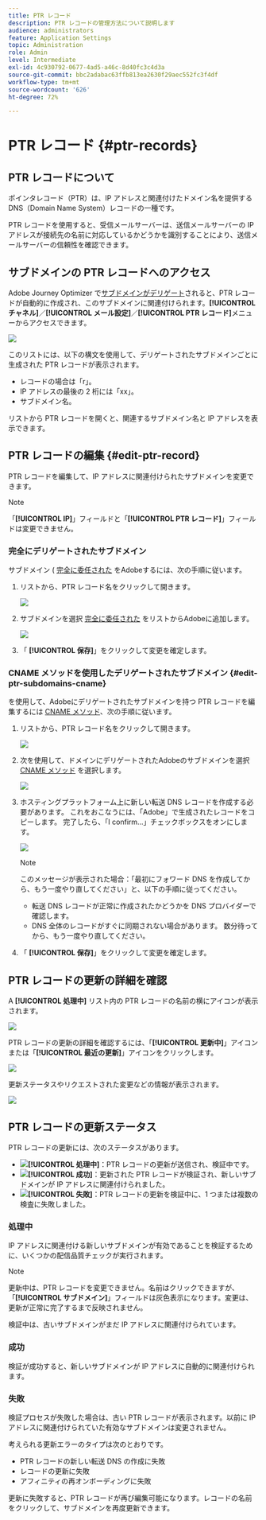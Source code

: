 ```yaml
---
title: PTR レコード
description: PTR レコードの管理方法について説明します
audience: administrators
feature: Application Settings
topic: Administration
role: Admin
level: Intermediate
exl-id: 4c930792-0677-4ad5-a46c-8d40fc3c4d3a
source-git-commit: bbc2adabac63ffb813ea2630f29aec552fc3f4df
workflow-type: tm+mt
source-wordcount: '626'
ht-degree: 72%

---
```


# PTR レコード {#ptr-records}

## PTR レコードについて

ポインタレコード（PTR）は、IP アドレスと関連付けたドメイン名を提供する DNS（Domain Name System）レコードの一種です。

PTR レコードを使用すると、受信メールサーバーは、送信メールサーバーの IP アドレスが接続先の名前に対応しているかどうかを識別することにより、送信メールサーバーの信頼性を確認できます。

## サブドメインの PTR レコードへのアクセス

Adobe Journey Optimizer で[サブドメインがデリゲート](delegate-subdomain.md)されると、PTR レコードが自動的に作成され、このサブドメインに関連付けられます。**[!UICONTROL チャネル]**／**[!UICONTROL メール設定]**／**[!UICONTROL PTR レコード]**&#x200B;メニューからアクセスできます。

![](../assets/ptr-records.png)

このリストには、以下の構文を使用して、デリゲートされたサブドメインごとに生成された PTR レコードが表示されます。

* レコードの場合は「r」。
* IP アドレスの最後の 2 桁には「xx」。
* サブドメイン名。

リストから PTR レコードを開くと、関連するサブドメイン名と IP アドレスを表示できます。

## PTR レコードの編集 {#edit-ptr-record}

PTR レコードを編集して、IP アドレスに関連付けられたサブドメインを変更できます。

>[!NOTE]
>
>「**[!UICONTROL IP]**」フィールドと「**[!UICONTROL PTR レコード]**」フィールドは変更できません。

### 完全にデリゲートされたサブドメイン

サブドメイン ( [完全に委任された](delegate-subdomain.md#full-subdomain-delegation) をAdobeするには、次の手順に従います。

1. リストから、PTR レコード名をクリックして開きます。

   ![](../assets/ptr-record-select.png)

1. サブドメインを選択 [完全に委任された](delegate-subdomain.md#full-subdomain-delegation) をリストからAdobeに追加します。

   ![](../assets/ptr-record-subdomain.png)

1. 「 **[!UICONTROL 保存]**」をクリックして変更を確定します。

### CNAME メソッドを使用したデリゲートされたサブドメイン {#edit-ptr-subdomains-cname}

を使用して、Adobeにデリゲートされたサブドメインを持つ PTR レコードを編集するには [CNAME メソッド](delegate-subdomain.md#cname-subdomain-delegation)、次の手順に従います。

1. リストから、PTR レコード名をクリックして開きます。

   ![](../assets/ptr-record-select-cname.png)

1. 次を使用して、ドメインにデリゲートされたAdobeのサブドメインを選択 [CNAME メソッド](delegate-subdomain.md#cname-subdomain-delegation) を選択します。

   ![](../assets/ptr-record-subdomain-cname.png)

1. ホスティングプラットフォーム上に新しい転送 DNS レコードを作成する必要があります。 これをおこなうには、「Adobe」で生成されたレコードをコピーします。 完了したら、「I confirm...」チェックボックスをオンにします。

   ![](../assets/ptr-record-subdomain-confirm.png)

   >[!NOTE]
   >
   >このメッセージが表示された場合：「最初にフォワード DNS を作成してから、もう一度やり直してください」と、以下の手順に従ってください。
   >   * 転送 DNS レコードが正常に作成されたかどうかを DNS プロバイダーで確認します。
   >   * DNS 全体のレコードがすぐに同期されない場合があります。 数分待ってから、もう一度やり直してください。


1. 「 **[!UICONTROL 保存]**」をクリックして変更を確定します。

## PTR レコードの更新の詳細を確認

A **[!UICONTROL 処理中]** リスト内の PTR レコードの名前の横にアイコンが表示されます。

![](../assets/ptr-record-updating.png)

PTR レコードの更新の詳細を確認するには、「**[!UICONTROL 更新中]**」アイコンまたは「**[!UICONTROL 最近の更新]**」アイコンをクリックします。

![](../assets/ptr-record-recent-update.png)

更新ステータスやリクエストされた変更などの情報が表示されます。

![](../assets/ptr-record-updates.png)

## PTR レコードの更新ステータス

PTR レコードの更新には、次のステータスがあります。

* ![](../assets/do-not-localize/ptr-record-processing.png)**[!UICONTROL 処理中]**：PTR レコードの更新が送信され、検証中です。
* ![](../assets/do-not-localize/ptr-record-success.png)**[!UICONTROL 成功]**：更新された PTR レコードが検証され、新しいサブドメインが IP アドレスに関連付けられました。
* ![](../assets/do-not-localize/ptr-record-failed.png)**[!UICONTROL 失敗]**：PTR レコードの更新を検証中に、1 つまたは複数の検査に失敗しました。

### 処理中

IP アドレスに関連付ける新しいサブドメインが有効であることを検証するために、いくつかの配信品質チェックが実行されます。 <!--The processing time is around **48h-72h**, and can take up to **7-10 days**. Learn more on the checks performed during the validation cycle in [this section](#create-message-preset).-->

>[!NOTE]
>
>更新中は、PTR レコードを変更できません。名前はクリックできますが、「**[!UICONTROL サブドメイン]**」フィールドは灰色表示になります。変更は、更新が正常に完了するまで反映されません。

検証中は、古いサブドメインがまだ IP アドレスに関連付けられています。

### 成功

検証が成功すると、新しいサブドメインが IP アドレスに自動的に関連付けられます。

### 失敗

検証プロセスが失敗した場合は、古い PTR レコードが表示されます。以前に IP アドレスに関連付けられていた有効なサブドメインは変更されません。

考えられる更新エラーのタイプは次のとおりです。
* PTR レコードの新しい転送 DNS の作成に失敗
* レコードの更新に失敗
* アフィニティの再オンボーディングに失敗

更新に失敗すると、PTR レコードが再び編集可能になります。レコードの名前をクリックして、サブドメインを再度更新できます。
